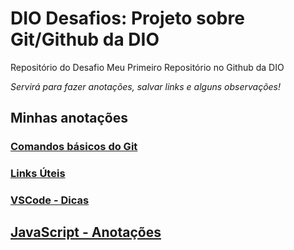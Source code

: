 # DIO Desafios: Projeto sobre Git/Github da DIO
Repositório do Desafio Meu Primeiro Repositório no Github da DIO

_Servirá para fazer anotações, salvar links e alguns observações!_

## Minhas anotações

### [Comandos básicos do Git](./comandos_git.md)

### [Links Úteis](./links_uteis.md)

### [VSCode - Dicas](./vscode_dicas.md)

## [JavaScript - Anotações](./javascript_anotacoes.md)